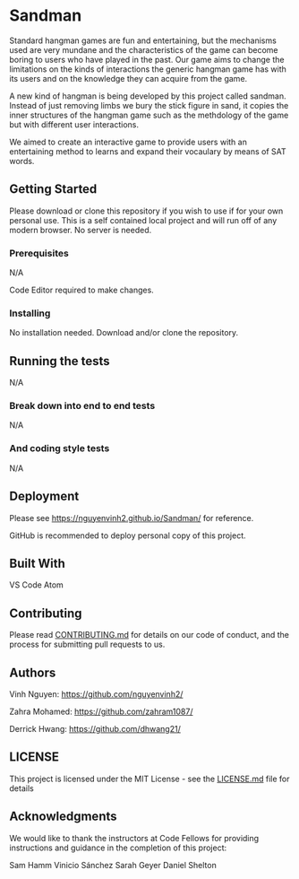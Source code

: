 # Sandman


Standard hangman games are fun and entertaining, but the mechanisms used are very mundane and the characteristics of the game can become boring to users who have played in the past. Our game aims to change the  limitations on the kinds of interactions the generic hangman game has with its users and on the knowledge they can acquire from the game.

 A new kind of hangman is being developed by this project called sandman. Instead of just removing limbs we bury the stick figure in sand, it copies the inner structures of the hangman game such as the methdology of the game but with different user interactions.

We aimed to create an interactive game to provide users with an entertaining method to learns and expand their vocaulary by means of SAT words. 

## Getting Started

Please download or clone this repository if you wish to use if for your own personal use.
This is a self contained local project and will run off of any modern browser. No server is
needed.

### Prerequisites

N/A

Code Editor required to make changes.

### Installing

No installation needed. Download and/or clone the repository.

## Running the tests

N/A

### Break down into end to end tests

N/A

### And coding style tests

N/A

## Deployment

Please see https://nguyenvinh2.github.io/Sandman/ for reference.

GitHub is recommended to deploy personal copy of this project.

## Built With

VS Code
Atom

## Contributing

Please read [CONTRIBUTING.md](https://gist.github.com/PurpleBooth/b24679402957c63ec426) for details on our code of conduct, and the process for submitting pull requests to us.

## Authors

Vinh Nguyen: https://github.com/nguyenvinh2/

Zahra Mohamed: https://github.com/zahram1087/

Derrick Hwang: https://github.com/dhwang21/

## LICENSE

This project is licensed under the MIT License - see the [LICENSE.md](LICENSE.md) file for details

## Acknowledgments

We would like to thank the instructors at Code Fellows for providing instructions and guidance
in the completion of this project:

Sam Hamm
Vinicio Sánchez
Sarah Geyer
Daniel Shelton
